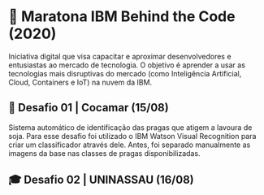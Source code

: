 # 🏃 Maratona IBM Behind the Code (2020)
Iniciativa digital que visa capacitar e aproximar desenvolvedores e entusiastas ao mercado de tecnologia. O objetivo é aprender a usar as tecnologias mais disruptivas do mercado (como Inteligência Artificial, Cloud, Containers e IoT) na nuvem da IBM.
## 🐛 Desafio 01 | Cocamar (15/08)
Sistema automático de identificação das pragas que atigem a lavoura de soja. Para esse desafio foi utilizado o IBM Watson Visual Recognition para criar um classificador através dele. Antes, foi separado manualmente as imagens da base nas classes de pragas disponibilizadas.
## 🎓 Desafio 02 | UNINASSAU (16/08)
